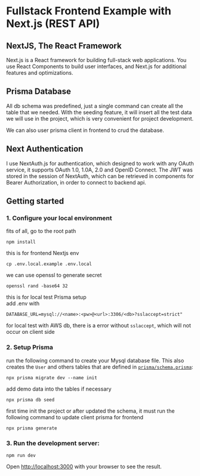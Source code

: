 # Fullstack Frontend Example with Next.js (REST API)

## NextJS, The React Framework
Next.js is a React framework for building full-stack web applications. You use React Components to build user interfaces, and Next.js for additional features and optimizations.

## Prisma Database
All db schema was predefined, just a single command can create all the table that we needed. With the seeding feature, it will insert all the test data we will use in the project, which is very convenient for project development.

We can also user prisma client in frontend to crud the database.

## Next Authentication
I use NextAuth.js for authentication, which designed to work with any OAuth service, it supports OAuth 1.0, 1.0A, 2.0 and OpenID Connect.
The JWT was stored in the session of NextAuth, which can be retrieved in components for Bearer Authorization, in order to connect to backend api.

## Getting started

### 1. Configure your local environment

fits of all, go to the root path
```
npm install
```

this is for frontend Nextjs env
```
cp .env.local.example .env.local
```

we can use openssl to generate secret
```
openssl rand -base64 32
```

this is for local test Prisma setup
<br />
add .env with
```
DATABASE_URL=mysql://<name>:<pw>@<url>:3306/<db>?sslaccept=strict"
```
for local test with AWS db, there is a error without `sslaccept`, which will not occur on client side

### 2. Setup Prisma

run the following command to create your Mysql database file. This also creates the `User` and others tables that are defined in [`prisma/schema.prisma`](./prisma/schema.prisma):
```
npx prisma migrate dev --name init
```

add demo data into the tables if necessary
```
npx prisma db seed
```

first time init the project or after updated the schema, it must run the following command to update client prisma for frontend
```
npx prisma generate
```

### 3. Run the development server:

```
npm run dev
```

Open [http://localhost:3000](http://localhost:3000) with your browser to see the result.
